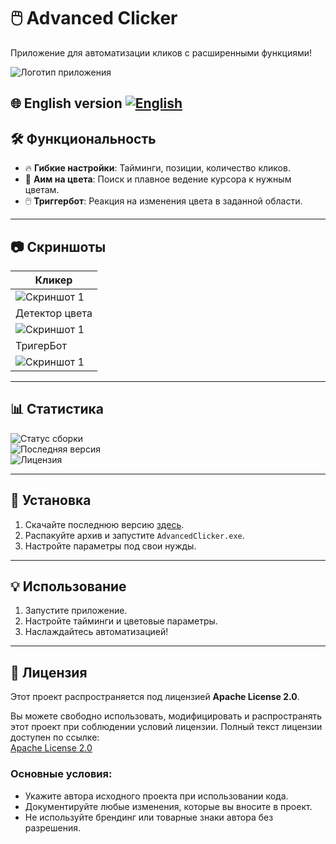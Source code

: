 # 🖱️ Advanced Clicker  
Приложение для автоматизации кликов с расширенными функциями!

![Логотип приложения](https://i.postimg.cc/k5Bj1X9Y/fulllogo.png)

🌐 English version
[![English](https://img.shields.io/badge/lang-English-blue)](README.en.md)
---

## 🛠️ Функциональность

- 🔥 **Гибкие настройки**: Тайминги, позиции, количество кликов.  
- 🎯 **Аим на цвета**: Поиск и плавное ведение курсора к нужным цветам.  
- 🖱️ **Триггербот**: Реакция на изменения цвета в заданной области.  

---

## 📷 Скриншоты

| Кликер |
|----|
|![Скриншот 1](https://i.postimg.cc/nr2KrZTC/logo.png)|
| Детектор цвета |
|![Скриншот 1](https://i.postimg.cc/nr2KrZTC/logo.png)|
| ТригерБот |
|![Скриншот 1](https://i.postimg.cc/nr2KrZTC/logo.png)|

---

## 📊 Статистика

![Статус сборки](https://img.shields.io/github/actions/workflow/status/Azy-s/AdvancedClicker/main.yml)  
![Последняя версия](https://img.shields.io/github/v/release/Azy-s/AdvancedClicker)  
![Лицензия](https://img.shields.io/github/license/Azy-s/AdvancedClicker)  

---

## 🚀 Установка

1. Скачайте последнюю версию [здесь](https://github.com/Azy-s/AdvancedClicker/releases).  
2. Распакуйте архив и запустите `AdvancedClicker.exe`.  
3. Настройте параметры под свои нужды.

---

## 💡 Использование

1. Запустите приложение.  
2. Настройте тайминги и цветовые параметры.  
3. Наслаждайтесь автоматизацией!

---

## 📄 Лицензия

Этот проект распространяется под лицензией **Apache License 2.0**.  

Вы можете свободно использовать, модифицировать и распространять этот проект при соблюдении условий лицензии. Полный текст лицензии доступен по ссылке:  
[Apache License 2.0](http://www.apache.org/licenses/LICENSE-2.0)  

### Основные условия:
- Укажите автора исходного проекта при использовании кода.
- Документируйте любые изменения, которые вы вносите в проект.
- Не используйте брендинг или товарные знаки автора без разрешения. 
